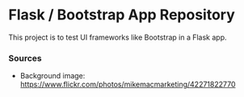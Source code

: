 # Flask / Bootstrap App Repository
This project is to test UI frameworks like Bootstrap in a Flask app.

### Sources
- Background image: https://www.flickr.com/photos/mikemacmarketing/42271822770